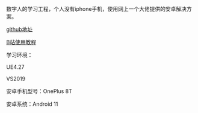 数字人的学习工程，个人没有iphone手机，使用网上一个大佬提供的安卓解决方案。

[github地址](https://github.com/justdark/UE_Android_LiveLink)

[B站使用教程](https://www.bilibili.com/video/BV1u34y1r7mF/?vd_source=e979466844c4915a4200c496efb35cfb)

学习环境：

UE4.27

VS2019

安卓手机型号：OnePlus 8T

安卓系统：Android 11